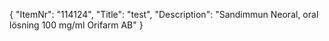 {
  "ItemNr": "114124",
  "Title": "test",
  "Description": "Sandimmun Neoral, oral lösning 100 mg/ml Orifarm AB"
}